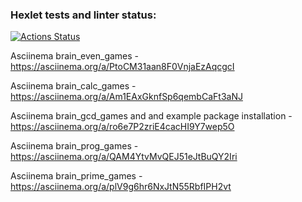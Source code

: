 ### Hexlet tests and linter status:
[![Actions Status](https://github.com/ankosde/python-project-49/workflows/hexlet-check/badge.svg)](https://github.com/ankosde/python-project-49/actions)


Asciinema brain_even_games - https://asciinema.org/a/PtoCM31aan8F0VnjaEzAqcgcI

Asciinema brain_calc_games -  https://asciinema.org/a/Am1EAxGknfSp6qembCaFt3aNJ
 
Asciinema brain_gcd_games and and example package installation - https://asciinema.org/a/ro6e7P2zriE4cacHI9Y7wep5O

Asciinema brain_prog_games   - https://asciinema.org/a/QAM4YtvMvQEJ51eJtBuQY2Iri

Asciinema brain_prime_games  - https://asciinema.org/a/plV9g6hr6NxJtN55RbfIPH2vt

